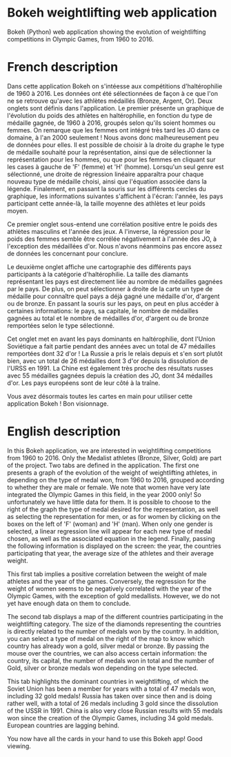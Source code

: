 # Bokeh weightlifting web application
Bokeh (Python) web application showing the evolution of weightlifting competitions in Olympic Games, from 1960 to 2016.

# French description

Dans cette application Bokeh on s'intéesse aux compétitions d'haltérophilie de 1960 à 2016. Les données ont été sélectionnées de façon à ce que l'on ne se retrouve qu'avec les athlètes médaillés (Bronze, Argent, Or). Deux onglets sont définis dans l'application. Le premier présente un graphique de l'évolution du poids des athlètes en haltérophilie, en  fonction du type de médaille gagnée, de 1960 à 2016, groupés selon qu'ils soient hommes ou femmes. On remarque que les femmes ont intégré très tard les JO dans ce domaine, à l'an  2000 seulement ! Nous avons donc malheureusement peu de données pour elles. Il est possible de choisir à la droite du graphe le type de médaille souhaité pour la représentation, ainsi que de sélectionner la représentation pour les hommes, ou que pour les femmes en cliquant sur les cases à gauche de 'F' (femme) et 'H' (homme). Lorsqu'un seul genre est sélectionné, une droite de régression linéaire apparaîtra pour chaque nouveau type de médaille choisi, ainsi que l'équation associée dans la légende. Finalement, en passant la  souris sur les différents cercles du graphique, les informations suivantes s'affichent à l'écran: l'année, les pays participant cette année-là, la taille moyenne des athlètes et  leur poids moyen.

Ce premier onglet sous-entend une corrélation positive entre le poids des athlètes masculins et l'année des jeux. A l'inverse, la régression pour le poids des femmes semble être corrélée négativement à l'année des JO, à l'exception des médaillées d'or. Nous n'avons néanmoins pas encore assez de données les concernant pour conclure.

Le deuxième onglet affiche une cartographie des différents pays participants à la catégorie d'haltérophilie. La taille des diamants représentant les pays est directement liée au nombre de médailles gagnées par le pays. De plus, on peut sélectionner à droite de la carte un type de médaille pour connaître quel pays a déjà gagné une médaille d'or, d'argent ou de bronze. En passant la souris sur les pays, on peut en plus accéder à certaines informations: le pays, sa capitale, le nombre de médailles gagnées au total et le nombre de médailles d'or, d'argent ou de bronze remportées selon le type sélectionné.

Cet onglet met en avant les pays dominants en haltérophilie, dont l'Union Soviétique a fait partie pendant des années avec un total de 47 médailles remportées dont 32 d'or ! La Russie a pris le relais depuis et s'en sort plutôt bien, avec un total de 26 médailles dont 3 d'or depuis la dissolution de l'URSS en 1991. La Chine est également très proche des résultats russes avec 55 médailles gagnées depuis la création des JO, dont 34 médailles d'or. Les pays européens sont de leur côté à la traîne.

Vous avez désormais toutes les cartes en main pour utiliser cette application Bokeh ! Bon visionnage.

# English description

In this Bokeh application, we are interested in weightlifting competitions from 1960 to 2016. Only the Medalist athletes (Bronze, Silver, Gold) are part of the project. Two tabs are defined in the application. The first one presents a graph of the evolution of the weight of weightlifting athletes, in depending on the type of medal won, from 1960 to 2016, grouped according to whether they are male or female. We note that women have very late integrated the Olympic Games in this field, in the year 2000 only! So unfortunately we have little data for them. It is possible to choose to the right of the graph the type of medal desired for the representation, as well as selecting the representation for men, or as for women by clicking on the boxes on the left of 'F' (woman) and 'H' (man). When only one gender is selected, a linear regression line will appear for each new type of medal chosen, as well as the associated equation in the legend. Finally, passing the following information is displayed on the screen: the year, the countries participating that year, the average size of the athletes and their average weight.

This first tab implies a positive correlation between the weight of male athletes and the year of the games. Conversely, the regression for the weight of women seems to be negatively correlated with the year of the Olympic Games, with the exception of gold medallists. However, we do not yet have enough data on them to conclude.

The second tab displays a map of the different countries participating in the weightlifting category. The size of the diamonds representing the countries is directly related to the number of medals won by the country. In addition, you can select a type of medal on the right of the map to know which country has already won a gold, silver medal or bronze. By passing the mouse over the countries, we can also access certain information: the country, its capital, the number of medals won in total and the number of Gold, silver or bronze medals won depending on the type selected.

This tab highlights the dominant countries in weightlifting, of which the Soviet Union has been a member for years with a total of 47 medals won, including 32 gold medals! Russia has taken over since then and is doing rather well, with a total of 26 medals including 3 gold since the dissolution of the USSR in 1991. China is also very close Russian results with 55 medals won since the creation of the Olympic Games, including 34 gold medals. European countries are lagging behind.

You now have all the cards in your hand to use this Bokeh app! Good viewing.
